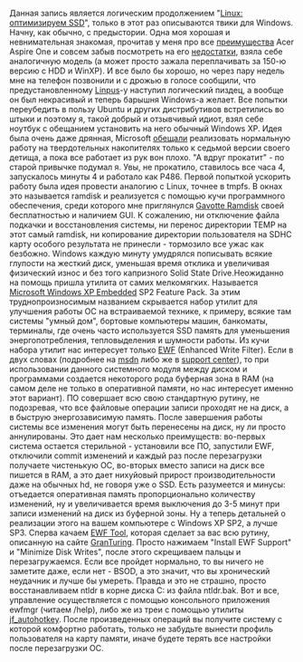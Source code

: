 Данная запись является логическим продолжением "<a href="/blog/159.html">Linux: оптимизируем SSD</a>", только в этот раз описываются твики для Windows. Начну, как обычно, с предыстории. Одна моя хорошая и невнимательная знакомая, прочитав у меня про все <a href="/blog/142.html">преимущества</a> Acer Aspire One и совсем забыв посмотреть на его <a href="/blog/149.html">недостатки</a>, взяла себе аналогичную модель (а может просто зажала переплачивать за 150-ю версию с HDD и WinXP). И все было бы хорошо, но через пару недель мне на телефон позвонили и с дрожью в голосе сообщили, что предустановленному <a href="http://www.linpus.com/">Linpus</a>-у наступил логический пиздец, а вообще он был некрасивый и теперь барышня Windows-а желает. Все попытки переубедить в пользу Ubuntu и других дистрибутивов встретились во штыки и поэтому я, такой добрый и отзывчивый идиот, взял себе ноутбук с обещанием установить на него обычный Windows XP. Идея была очень даже дрянная, Microsoft <a href="http://news.ferra.ru/hard/2008/11/06/82745/">обещали</a> реализовать нормальную работу на твердотельных накопителях только к седьмой версии своего детища, а пока все работает из рук вон плохо. "А вдруг прокатит" - по старой привычке подумал я. Увы, не прокатило, ставилось все часа 4, запускалось минуты 4 и работало как P486. Первой попыткой ускорить работу была идея провести аналогию с Linux, точнее в tmpfs. В окнах это называется ramdisk и реализуется с помощью кучи программного обеспечения, среди которого мне приглянулся <a href="/media/etc/post161/ramdisk.zip">Gavotte Ramdisk</a> своей бесплатностью и наличием GUI. К сожалению, ни отключение файла подкачки и восстановления системы, ни перенос директории TEMP на этот самый ramdisk, ни копирование директории пользователя на SDHC карту особого результата не принесли - тормозило все ужас как безбожно. Windows каждую минуту умудрялся пописывать всякие глупости на жесткий диск, уменьшая время отклика и увеличивая физический износ и без того капризного Solid State Drive.Неожиданно на помощь пришла утилита от самих мелкомягких. Называется <a href="http://www.microsoft.com/windowsembedded/ru-ru/">Microsoft Windows XP Embedded</a> SP2 Feature Pack. За этим труднопроизносимым названием скрывается набор утилит для улучшения работы ОС на встраиваемой технике, к примеру, всякие там системы "умный дом", бортовые компьютеры машин, банкоматы, терминалы, где очень часто используется SSD память для уменьшения энергопотребления, тепловыделения и шумности работы. Из кучи набора утилит нас интересует только <a href="http://msdn.microsoft.com/en-us/library/ms838511.aspx">EWF</a> (Enhanced Write Filter). Если в двух словах (подробнее на <a href="http://msdn.microsoft.com/en-us/library/ms912915.aspx">msdn</a> либо же в <a href="http://support.microsoft.com/kb/814257">support center</a>), то при использовании данного системного модуля между диском и программами создается некоторого рода буферная зона в RAM (на самом деле не только в оперативной памяти, но нас интересует именно этот вариант). ПО совершает всю свою стандартную рутину, не подозревая, что все файловые операции записи проходят не на диск, а в быструю энергозависимую память. После завершения работы системы все изменения могут быть перенесены на диск, ну ли просто аннулированы. Это дает нам несколько преимуществ: во-первых система остается стерильной - установили все ПО, запустили EWF, отключили commit изменений и каждый раз после перезагрузки получаете чистенькую ОС, во-вторых вместо записи на диск все пишется в RAM, а это дает нихуйовый прирост производительности даже на обычных hd, не говоря уже о SSD. Есть разумеется и минусы: отъедается оперативная память пропорционально количеству изменений, ну и увеличивается время выключения до 3-5 минут при записи изменений на диск из буферной зоны. Ну а теперь детальней о реализации этого на вашем компьютере с Windows XP SP2, а лучше SP3. Сперва качаем <a href="/media/etc/post161/ewftool.zip">EWF Tool</a>, которая сделает за вас всю рутину, описанную на сайте <a href="http://granturing.blogspot.com/">GranTuring</a>. Просто нажимаем "Install EWF Support" и "Minimize Disk Writes", после этого скрещиваем пальцы и перезагружаемся. Если все пройдет нормально, то вы ничего не заметите даже, если нет - BSOD, а это значит, что вы хронический неудачник и лучше бы умереть. Правда и это не страшно, просто восстанавливаем ntldr в корне диска C: из файла ntldr.bak. Вот и все, управление осуществляется с помощью консольного приложения ewfmgr (читаем /help), либо же из треи с помощью утилиты <a href="/media/etc/post161/jf_AutoHotkey.exe">jf_autohotkey</a>. После произведенных операций вы получите систему с которой комфортно работать, только не забудьте вынести профиль пользователя на карту памяти, иначе будете терять все настройки после перезагрузки ОС.